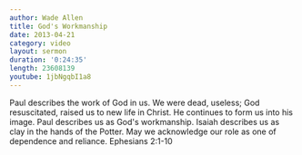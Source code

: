 ```yaml
--- 
author: Wade Allen 
title: God's Workmanship 
date: 2013-04-21 
category: video
layout: sermon 
duration: '0:24:35'
length: 23608139
youtube: 1jbNgqbI1a8
---
```


Paul describes the work of God in us. We were dead, useless; God resuscitated, raised us to new life in Christ. He continues to form us into his image. Paul describes us as God's workmanship. Isaiah describes us as clay in the hands of the Potter. May we acknowledge our role as one of dependence and reliance. Ephesians 2:1-10
